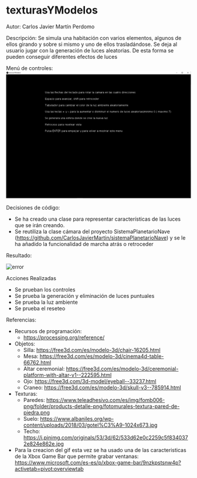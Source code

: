# texturasYModelos

Autor: Carlos Javier Martín Perdomo

Descripción: Se simula una habitación con varios elementos, algunos de ellos girando y sobre si mismo y uno de ellos trasladándose. Se deja al usuario jugar con la generación de luces aleatorias. De esta forma se pueden conseguir diferentes efectos de luces

Menú de controles:
![error](https://github.com/CarlosJavierMartin/texturasYModelos/blob/master/Media/Menu.jpeg?raw=true)


Decisiones de código:
  - Se ha creado una clase para representar características de las luces que se irán creando.
  - Se reutiliza la clase cámara del proyecto SistemaPlanetarioNave (https://github.com/CarlosJavierMartin/sistemaPlanetarioNave) y se le ha añadido la funcionalidad de marcha atrás o retroceder
  
Resultado:

![error](https://github.com/CarlosJavierMartin/texturasYModelos/blob/master/Media/tym.gif?raw=true)

Acciones Realizadas
 - Se prueban los controles
 - Se prueba la generación y eliminación de luces puntuales
 - Se prueba la luz ambiente
 - Se prueba el reseteo
 

Referencias:
  - Recursos de programación:
    - https://processing.org/reference/
  - Objetos:
    - Silla: https://free3d.com/es/modelo-3d/chair-16205.html
    - Mesa: https://free3d.com/es/modelo-3d/cinema4d-table-66762.html
    - Altar ceremonial: https://free3d.com/es/modelo-3d/ceremonial-platform-with-altar-v1--222595.html
    - Ojo: https://free3d.com/3d-model/eyeball--33237.html
    - Craneo: https://free3d.com/es/modelo-3d/skull-v3--785914.html
  - Texturas:
    - Paredes: https://www.teleadhesivo.com/es/img/fomb006-png/folder/products-detalle-png/fotomurales-textura-pared-de-piedra.png
    - Suelo: https://www.albaniles.org/wp-content/uploads/2018/03/gotel%C3%A9-1024x673.jpg
    - Techo: https://i.pinimg.com/originals/53/3d/62/533d62e0c2259c5f8340372e824e862e.jpg
  - Para la creacion del gif esta vez se ha usado una de las caracteristicas de la Xbox Game Bar que permite grabar ventanas: https://www.microsoft.com/es-es/p/xbox-game-bar/9nzkpstsnw4p?activetab=pivot:overviewtab
